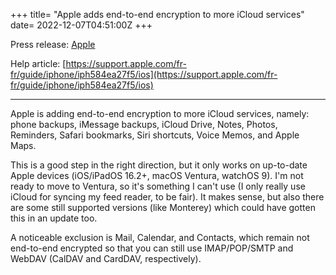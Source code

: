 +++
title= "Apple adds end-to-end encryption to more iCloud services"
date= 2022-12-07T04:51:00Z
+++

Press release: [Apple](https://www.apple.com/newsroom/2022/12/apple-advances-user-security-with-powerful-new-data-protections/)

Help article: [https://support.apple.com/fr-fr/guide/iphone/iph584ea27f5/ios](https://support.apple.com/fr-fr/guide/iphone/iph584ea27f5/ios)

---

Apple is adding end-to-end encryption to more iCloud services, namely: phone backups, iMessage backups, iCloud Drive, Notes, Photos, Reminders, Safari bookmarks, Siri shortcuts, Voice Memos, and Apple Maps. 

This is a good step in the right direction, but it only works on up-to-date Apple devices (iOS/iPadOS 16.2+, macOS Ventura, watchOS 9). I'm not ready to move to Ventura, so it's something I can't use (I only really use iCloud for syncing my feed reader, to be fair). It makes sense, but also there are some still supported versions (like Monterey) which could have gotten this in an update too.

A noticeable exclusion is Mail, Calendar, and Contacts, which remain not end-to-end encrypted so that you can still use IMAP/POP/SMTP and WebDAV (CalDAV and CardDAV, respectively).
